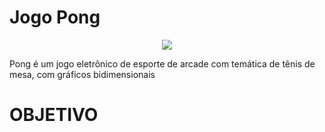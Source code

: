 # Jogo Pong 

<div align = "center">
  <img src = "https://user-images.githubusercontent.com/90014122/176258335-a9f9a5d0-299f-4ad2-b07f-b04bf16e17e3.png" witdh = "150px" />
</div>

<p>Pong é um jogo eletrônico de esporte de arcade com temática de tênis de mesa, com gráficos bidimensionais</p>

<h1>OBJETIVO</h1>
